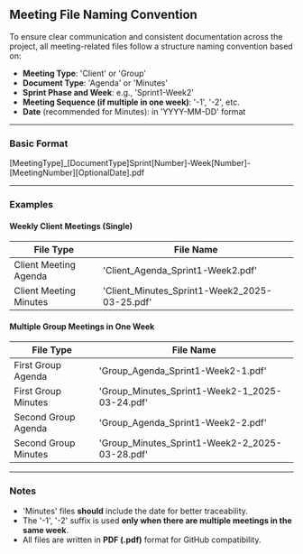 ## Meeting File Naming Convention

To ensure clear communication and consistent documentation across the project, all meeting-related files follow a structure naming convention based on:

- **Meeting Type**: 'Client' or 'Group'
- **Document Type**: 'Agenda' or 'Minutes'
- **Sprint Phase and Week**: e.g., 'Sprint1-Week2'
- **Meeting Sequence (if multiple in one week)**: '-1', '-2', etc.
- **Date** (recommended for Minutes): in 'YYYY-MM-DD' format
---

### Basic Format

[MeetingType]_[DocumentType]Sprint[Number]-Week[Number]-[MeetingNumber][OptionalDate].pdf

---

### Examples
#### Weekly Client Meetings (Single)

| File Type | File Name |
|-----------|-----------|
| Client Meeting Agenda | 'Client_Agenda_Sprint1-Week2.pdf' |
| Client Meeting Minutes | 'Client_Minutes_Sprint1-Week2_2025-03-25.pdf' |

#### Multiple Group Meetings in One Week

| File Type | File Name |
|-----------|-----------|
| First Group Agenda | 'Group_Agenda_Sprint1-Week2-1.pdf' |
| First Group Minutes | 'Group_Minutes_Sprint1-Week2-1_2025-03-24.pdf' |
| Second Group Agenda | 'Group_Agenda_Sprint1-Week2-2.pdf' |
| Second Group Minutes | 'Group_Minutes_Sprint1-Week2-2_2025-03-28.pdf' |

---

### Notes
- 'Minutes' files **should** include the date for better traceability.
- The '-1', '-2' suffix is used **only when there are multiple meetings in the same week**.
- All files are written in **PDF (.pdf)** format for GitHub compatibility.
